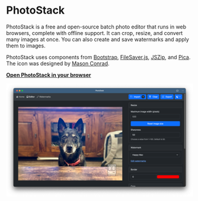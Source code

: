 # PhotoStack

PhotoStack is a free and open-source batch photo editor that runs in web browsers, complete with offline support. It can crop, resize, and convert many images at once. You can also create and save watermarks and apply them to images.

PhotoStack uses components from [Bootstrap](https://getbootstrap.com), [FileSaver.js](https://github.com/eligrey/FileSaver.js/), [JSZip](https://stuk.github.io/jszip/), and [Pica](https://github.com/nodeca/pica). The icon was designed by [Mason Conrad](https://twitter.com/MasNConrad).

**[Open PhotoStack in your browser](https://photostack.app)**

![Screenshot of PhotoStack](screen.png)
